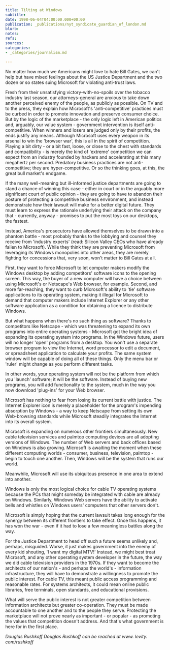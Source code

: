 ```yaml
---
title: Tilting at Windows
subtitle: 
date: 1998-06-04T04:00:00.000+00:00
publication: _publications/nyt_syndicate_guardian_of_london.md
blurb: 
notes: 
refs: 
sources: 
categories:
- _categories/journalism.md

---
```

No matter how much we Americans might love to hate Bill Gates, we can't help but have mixed feelings about the US Justice Department and the two dozen or so states suing Microsoft for violating anti-trust laws.

Fresh from their unsatisfying victory-with-no-spoils over the tobacco industry last season, our attorneys-general are anxious to take down another perceived enemy of the people, as publicly as possible. On TV and to the press, they explain how Microsoft's 'anti-competitive' practices must be curbed in order to promote innovation and preserve consumer choice. But by the logic of the marketplace - the only logic left in American politics and, arguably, our value system - government intervention is itself anti-competitive. When winners and losers are judged only by their profits, the ends justify any means. Although Microsoft uses every weapon in its arsenal to win the 'browser war', this is all in the spirit of competition. Playing a bit dirty - or a bit fast, loose, or close to the chest with standards and compatibility - is merely the kind of 'extreme' competition we can expect from an industry founded by hackers and accelerating at this many megahertz per second. Predatory business practices are not anti-competitive; they are hyper-competitive. Or so the thinking goes, at this, the great bull market's endgame.

If the many well-meaning but ill-informed justice departments are going to stand a chance of winning this case - either in court or in the arguably more significant court of public opinion - they are going to have to abandon their posture of protecting a competitive business environment, and instead demonstrate how their lawsuit will make for a better digital future. They must learn to express the rationale underlying their attack on the company that - currently, anyway - promises to put the most toys on our desktops, the fastest.

Instead, America's prosecutors have allowed themselves to be drawn into a phantom battle - most probably thanks to the lobbying and counsel they receive from 'industry experts' (read: Silicon Valley CEOs who have already fallen to Microsoft). While they think they are preventing Microsoft from leveraging its Windows monopolies into other areas, they are merely fighting for concessions that, very soon, won't matter to Bill Gates at all.

First, they want to force Microsoft to let computer makers modify the Windows desktop by adding competitors' software icons to the opening screen. This way, the buyer of a new computer will have a choice between using Microsoft's or Netscape's Web browser, for example. Second, and more far-reaching, they want to curb Microsoft's ability to 'tie' software applications to its operating system, making it illegal for Microsoft to demand that computer makers include Internet Explorer or any other software application as a condition for obtaining a licence to distribute Windows.

But what happens when there's no such thing as software? Thanks to competitors like Netscape - which was threatening to expand its own programs into entire operating systems - Microsoft got the bright idea of expanding its operating system into programs. In the Windows future, users will no longer 'open' programs from a desktop. You won't use a separate browser program to view the Internet, word processor to edit a document, or spreadsheet application to calculate your profits. The same system window will be capable of doing all of these things. Only the menu bar or 'ruler' might change as you perform different tasks.

In other words, your operating system will not be the platform from which you 'launch' software; it will be the software. Instead of buying new programs, you will add functionality to the system, much in the way you now download 'plug-ins' for your Web browser.

Microsoft has nothing to fear from losing its current battle with justice. The Internet Explorer icon is merely a placeholder for the program's impending absorption by Windows - a way to keep Netscape from setting its own Web-browsing standards while Microsoft steadily integrates the Internet into its overall system.

Microsoft is expanding on numerous other frontiers simultaneously. New cable television services and palmtop computing devices are all adopting versions of Windows. The number of Web servers and back offices based on Windows is also growing. Microsoft is awaiting the moment when these different computing worlds - consumer, business, television, palmtop - begin to touch one another. Then, Windows will be the system that runs our world.

Meanwhile, Microsoft will use its ubiquitous presence in one area to extend into another.

Windows is only the most logical choice for cable TV operating systems because the PCs that might someday be integrated with cable are already on Windows. Similarly, Windows Web servers have the ability to activate bells and whistles on Windows users' computers that other servers don't.

Microsoft is simply hoping that the current lawsuit takes long enough for the synergy between its different frontiers to take effect. Once this happens, it has won the war - even if it had to lose a few meaningless battles along the way.

For the Justice Department to head off such a future seems unlikely and, perhaps, misguided. Worse, it just makes government into the enemy of every kid shouting, 'I want my digital MTV!' Instead, we might best treat Microsoft, and any other operating system developer in the future, the way we did cable television providers in the 1970s. If they want to become the architects of our nation's - and perhaps the world's - information infrastructure, they will have to demonstrate a willingness to promote the public interest. For cable TV, this meant public access programming and reasonable rates. For systems architects, it could mean online public libraries, free terminals, open standards, and educational provisions.

What will serve the public interest is not greater competition between information architects but greater co-operation. They must be made accountable to one another and to the people they serve. Protecting the marketplace will not prove nearly as important - or popular - as promoting the values that competition doesn't address. And that's what government is here for in the first place.

*Douglas Rushkoff Douglas Rushkoff can be reached at www. levity. com/rushkoff*